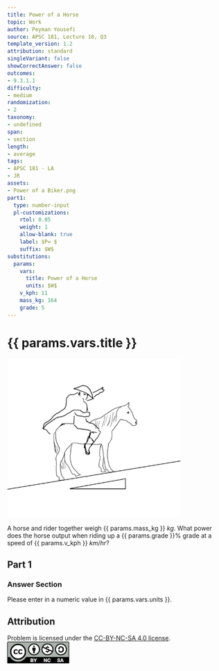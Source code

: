 ```yaml
---
title: Power of a Horse
topic: Work
author: Peyman Yousefi
source: APSC 181, Lecture 18, Q3
template_version: 1.2
attribution: standard
singleVariant: false
showCorrectAnswer: false
outcomes:
- 9.3.1.1
difficulty:
- medium
randomization:
- 2
taxonomy:
- undefined
span:
- section
length:
- average
tags:
- APSC 181 - LA
- JR
assets:
- Power of a Biker.png
part1:
  type: number-input
  pl-customizations:
    rtol: 0.05
    weight: 1
    allow-blank: true
    label: $P= $
    suffix: $W$
substitutions:
  params:
    vars:
      title: Power of a Horse
      units: $W$
    v_kph: 11
    mass_kg: 164
    grade: 5
---
```

# {{ params.vars.title }}
<img src="Power of a Biker.png" width=400>

A horse and rider together weigh {{ params.mass_kg }} $kg$.
What power does the horse output when riding up a {{ params.grade }}% grade at a speed of {{ params.v_kph }} $km/hr$?

## Part 1

### Answer Section

Please enter in a numeric value in {{ params.vars.units }}.

## Attribution

Problem is licensed under the [CC-BY-NC-SA 4.0 license](https://creativecommons.org/licenses/by-nc-sa/4.0/).<br> ![The Creative Commons 4.0 license requiring attribution-BY, non-commercial-NC, and share-alike-SA license.](https://raw.githubusercontent.com/firasm/bits/master/by-nc-sa.png)
